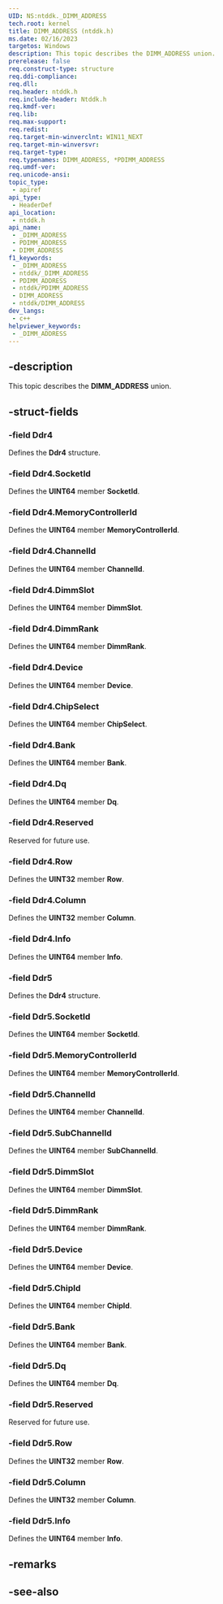 ```yaml
---
UID: NS:ntddk._DIMM_ADDRESS
tech.root: kernel
title: DIMM_ADDRESS (ntddk.h)
ms.date: 02/16/2023
targetos: Windows
description: This topic describes the DIMM_ADDRESS union.
prerelease: false
req.construct-type: structure
req.ddi-compliance: 
req.dll: 
req.header: ntddk.h
req.include-header: Ntddk.h
req.kmdf-ver: 
req.lib: 
req.max-support: 
req.redist: 
req.target-min-winverclnt: WIN11_NEXT
req.target-min-winversvr: 
req.target-type: 
req.typenames: DIMM_ADDRESS, *PDIMM_ADDRESS
req.umdf-ver: 
req.unicode-ansi: 
topic_type:
 - apiref
api_type:
 - HeaderDef
api_location:
 - ntddk.h
api_name:
 - _DIMM_ADDRESS
 - PDIMM_ADDRESS
 - DIMM_ADDRESS
f1_keywords:
 - _DIMM_ADDRESS
 - ntddk/_DIMM_ADDRESS
 - PDIMM_ADDRESS
 - ntddk/PDIMM_ADDRESS
 - DIMM_ADDRESS
 - ntddk/DIMM_ADDRESS
dev_langs:
 - c++
helpviewer_keywords:
 - _DIMM_ADDRESS
---
```


## -description

This topic describes the **DIMM_ADDRESS** union.

## -struct-fields

### -field Ddr4

Defines the **Ddr4** structure.

### -field Ddr4.SocketId

Defines the **UINT64** member **SocketId**.

### -field Ddr4.MemoryControllerId

Defines the **UINT64** member **MemoryControllerId**.

### -field Ddr4.ChannelId

Defines the **UINT64** member **ChannelId**.

### -field Ddr4.DimmSlot

Defines the **UINT64** member **DimmSlot**.

### -field Ddr4.DimmRank

Defines the **UINT64** member **DimmRank**.

### -field Ddr4.Device

Defines the **UINT64** member **Device**.

### -field Ddr4.ChipSelect

Defines the **UINT64** member **ChipSelect**.

### -field Ddr4.Bank

Defines the **UINT64** member **Bank**.

### -field Ddr4.Dq

Defines the **UINT64** member **Dq**.

### -field Ddr4.Reserved

Reserved for future use.

### -field Ddr4.Row

Defines the **UINT32** member **Row**.

### -field Ddr4.Column

Defines the **UINT32** member **Column**.

### -field Ddr4.Info

Defines the **UINT64** member **Info**.

### -field Ddr5

Defines the **Ddr4** structure.

### -field Ddr5.SocketId

Defines the **UINT64** member **SocketId**.

### -field Ddr5.MemoryControllerId

Defines the **UINT64** member **MemoryControllerId**.

### -field Ddr5.ChannelId

Defines the **UINT64** member **ChannelId**.

### -field Ddr5.SubChannelId

Defines the **UINT64** member **SubChannelId**.

### -field Ddr5.DimmSlot

Defines the **UINT64** member **DimmSlot**.

### -field Ddr5.DimmRank

Defines the **UINT64** member **DimmRank**.

### -field Ddr5.Device

Defines the **UINT64** member **Device**.

### -field Ddr5.ChipId

Defines the **UINT64** member **ChipId**.

### -field Ddr5.Bank

Defines the **UINT64** member **Bank**.

### -field Ddr5.Dq

Defines the **UINT64** member **Dq**.

### -field Ddr5.Reserved

Reserved for future use.

### -field Ddr5.Row

Defines the **UINT32** member **Row**.

### -field Ddr5.Column

Defines the **UINT32** member **Column**.

### -field Ddr5.Info

Defines the **UINT64** member **Info**.

## -remarks

## -see-also
